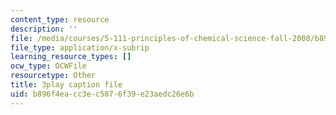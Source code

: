 ```yaml
---
content_type: resource
description: ''
file: /media/courses/5-111-principles-of-chemical-science-fall-2008/b896f4eacc3ec5876f39e23aedc26e6b_PJFW3Vrv-5w.srt
file_type: application/x-subrip
learning_resource_types: []
ocw_type: OCWFile
resourcetype: Other
title: 3play caption file
uid: b896f4ea-cc3e-c587-6f39-e23aedc26e6b
---
```

